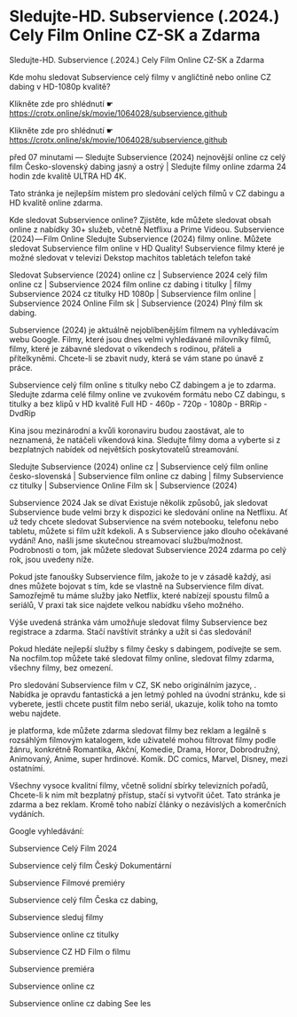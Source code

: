 # Sledujte-HD. Subservience (.2024.) Cely Film Online CZ-SK a Zdarma
Sledujte-HD. Subservience (.2024.) Cely Film Online CZ-SK a Zdarma


Kde mohu sledovat Subservience celý filmy v angličtině nebo online CZ dabing v HD-1080p kvalitě?

 

 

 

Klikněte zde pro shlédnutí ☛ https://crotx.online/sk/movie/1064028/subservience.github

Klikněte zde pro shlédnutí ☛ https://crotx.online/sk/movie/1064028/subservience.github
 

 

 

před 07 minutami — Sledujte Subservience (2024) nejnovější online cz celý film Česko-slovenský dabing jasný a ostrý | Sledujte filmy online zdarma 24 hodin zde kvalitě ULTRA HD 4K.


Tato stránka je nejlepším místem pro sledování celých filmů v CZ dabingu a HD kvalitě online zdarma.


Kde sledovat Subservience online? Zjistěte, kde můžete sledovat obsah online z nabídky 30+ služeb, včetně Netflixu a Prime Videou. Subservience (2024) — Film Online Sledujte Subservience (2024) filmy online. Můžete sledovat Subservience film online v HD Quality! Subservience filmy které je možné sledovat v televizi Dekstop machitos tabletách telefon také


Sledovat Subservience (2024) online cz | Subservience 2024 celý film online cz | Subservience 2024 film online cz dabing i titulky | filmy Subservience 2024 cz titulky HD 1080p | Subservience film online | Subservience 2024 Online Film sk | Subservience (2024) Plný film sk dabing.


Subservience (2024) je aktuálně nejoblíbenějším filmem na vyhledávacím webu Google. Filmy, které jsou dnes velmi vyhledávané milovníky filmů, filmy, které je zábavné sledovat o víkendech s rodinou, přáteli a přítelkyněmi. Chcete-li se zbavit nudy, která se vám stane po únavě z práce.


Subservience celý film online s titulky nebo CZ dabingem a je to zdarma. Sledujte zdarma celé filmy online ve zvukovém formátu nebo CZ dabingu, s titulky a bez klipů v HD kvalitě Full HD - 460p - 720p - 1080p - BRRip - DvdRip


Kina jsou mezinárodní a kvůli koronaviru budou zaostávat, ale to neznamená, že natáčeli víkendová kina. Sledujte filmy doma a vyberte si z bezplatných nabídek od největších poskytovatelů streamování.


Sledujte Subservience (2024) online cz | Subservience celý film online česko-slovenská | Subservience film online cz dabing | filmy Subservience cz titulky | Subservience Online Film sk | Subservience (2024)


Subservience 2024 Jak se dívat Existuje několik způsobů, jak sledovat Subservience bude velmi brzy k dispozici ke sledování online na Netflixu. Ať už tedy chcete sledovat Subservience na svém notebooku, telefonu nebo tabletu, můžete si film užít kdekoli. A s Subservience jako dlouho očekávané vydání! Ano, našli jsme skutečnou streamovací službu/možnost. Podrobnosti o tom, jak můžete sledovat Subservience 2024 zdarma po celý rok, jsou uvedeny níže.

Pokud jste fanoušky Subservience film, jakože to je v zásadě každý, asi dnes můžete bojovat s tím, kde se vlastně na Subservience film dívat. Samozřejmě tu máme služby jako Netflix, které nabízejí spoustu filmů a seriálů, V praxi tak sice najdete velkou nabídku všeho možného.


Výše uvedená stránka vám umožňuje sledovat filmy Subservience bez registrace a zdarma. Stačí navštívit stránky a užít si čas sledování!


Pokud hledáte nejlepší služby s filmy česky s dabingem, podívejte se sem. Na nocfilm.top můžete také sledovat filmy online, sledovat filmy zdarma, všechny filmy, bez omezení.


Pro sledování Subservience film v CZ, SK nebo originálním jazyce, . Nabídka je opravdu fantastická a jen letmý pohled na úvodní stránku, kde si vyberete, jestli chcete pustit film nebo seriál, ukazuje, kolik toho na tomto webu najdete.


je platforma, kde můžete zdarma sledovat filmy bez reklam a legálně s rozsáhlým filmovým katalogem, kde uživatelé mohou filtrovat filmy podle žánru, konkrétně Romantika, Akční, Komedie, Drama, Horor, Dobrodružný, Animovaný, Anime, super hrdinové. Komik. DC comics, Marvel, Disney, mezi ostatními.


Všechny vysoce kvalitní filmy, včetně solidní sbírky televizních pořadů, Chcete-li k nim mít bezplatný přístup, stačí si vytvořit účet. Tato stránka je zdarma a bez reklam. Kromě toho nabízí články o nezávislých a komerčních vydáních.


Google vyhledávání:

Subservience Celý Film 2024

Subservience celý film Český Dokumentární

Subservience Filmové premiéry

Subservience celý film Česka cz dabing,

Subservience sleduj filmy

Subservience online cz titulky

Subservience CZ HD Film o filmu

Subservience premiéra

Subservience online cz

Subservience online cz dabing See les
